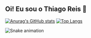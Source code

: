 ## Oi! Eu sou o Thiago Reis 👋

[![Anurag's GitHub stats](https://github-readme-stats.vercel.app/api?username=thiagokings&theme=midnight-purple&show_icons=true&count_private=true)](https://github.com/thiagokings/github-readme-stats)
[![Top Langs](https://github-readme-stats.vercel.app/api/top-langs/?username=thiagokings&theme=midnight-purple&show)](https://github.com/thiagokings/github-readme-stats)

![Snake animation](https://github.com/seu-usuário-aqui/thiagokings/blob/output/github-contribution-grid-snake.svg)
